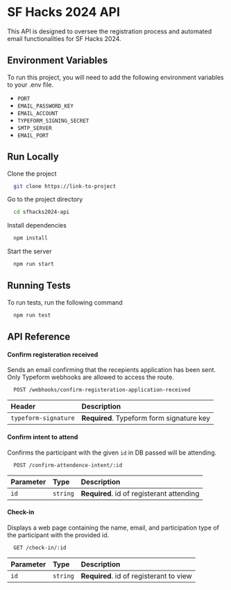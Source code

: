 
# SF Hacks 2024 API


This API is designed to oversee the registration process and automated email functionalities for SF Hacks 2024.


## Environment Variables

To run this project, you will need to add the following environment variables to your .env file.

- `PORT`
- `EMAIL_PASSWORD_KEY`
- `EMAIL_ACCOUNT`
- `TYPEFORM_SIGNING_SECRET`
- `SMTP_SERVER`
- `EMAIL_PORT` 


## Run Locally

Clone the project

```bash
  git clone https://link-to-project
```

Go to the project directory

```bash
  cd sfhacks2024-api
```

Install dependencies

```bash
  npm install
```

Start the server

```bash
  npm run start
```


## Running Tests

To run tests, run the following command

```bash
  npm run test
```


## API Reference

#### Confirm registeration received
Sends an email confirming that the recepients application has been sent. Only Typeform webhooks are allowed to access the route.
```http
  POST /webhooks/confirm-registeration-application-received
```

| Header   | Description                |
| :-------- | :------------------------- |
| `typeform-signature` |  **Required**. Typeform form signature key |

#### Confirm intent to attend
Confirms the participant with the given `id` in DB passed will be attending.
```http
  POST /confirm-attendence-intent/:id
```
| Parameter | Type     | Description                       |
| :-------- | :------- | :-------------------------------- |
| `id`      | `string` | **Required**. id of registerant attending |

#### Check-in
Displays a web page containing the name, email, and participation type of the participant with the provided id.
```http
  GET /check-in/:id
```
| Parameter | Type     | Description                       |
| :-------- | :------- | :-------------------------------- |
| `id`      | `string` | **Required**. id of registerant to view |